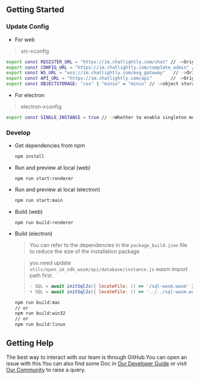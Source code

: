 ## Getting Started

### Update Config

- For web
> src->config
```bash
export const REGISTER_URL = "https://im.chatlightly.com/chat" // ->Original 10008 port
export const CONFIG_URL = "https://im.chatlightly.com/complete_admin" // ->Original 10009 port
export const WS_URL = "wss://im.chatlightly.com/msg_gateway"   // ->Original 10003 port
export const API_URL = "https://im.chatlightly.com/api"       // ->Original 10002 port
export const OBJECTSTORAGE: "cos" | "minio" = "minio" // ->object storage default minio
```

- For electron
> electron->config
```bash
export const SINGLE_INSTANCE = true // ->Whether to enable singleton mode (false to allow multiple openings)
```

### Develop

- Get dependencies from npm

  ```bash
  npm install 
  ```


- Run and preview at local (web)

  ```
  npm run start:renderer

- Run and preview at local (electron)

  ```bash
  npm run start:main
  ```

- Build (web)

  ```
  npm run build:renderer
  ```

- Build (electron)
  > You can refer to the dependencies in the `package_build.json` file to reduce the size of the installation package

  > you need update `utils/open_im_sdk_wasm/api/database/instance.js` wasm import path first.
  >
  > ```javascript
  > - SQL = await initSqlJs({ locateFile: () => '/sql-wasm.wasm' });
  > + SQL = await initSqlJs({ locateFile: () => '../../sql-wasm.wasm' });
  > ```

    ```bash
    npm run build:mac
    // or
    npm run build:win32
    // or
    npm run build:linux
    ```

  

## Getting Help

The best way to interact with our team is through GitHub.You can open an issue with this.You can also find some Doc in [Our Developer Guide](https://doc.rentsoft.cn/) or visit [Our Community](https://forum.rentsoft.cn/) to raise a query.

